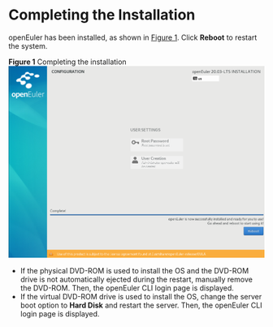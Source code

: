 # Completing the Installation<a name="EN-US_TOPIC_0229291257"></a>

openEuler has been installed, as shown in  [Figure 1](#en-us_topic_0186390267_en-us_topic_0122145917_fig1429512116338). Click  **Reboot**  to restart the system.

**Figure  1**  Completing the installation<a name="en-us_topic_0186390267_en-us_topic_0122145917_fig1429512116338"></a>  
![](figures/completing-the-installation.png "completing-the-installation")

-   If the physical DVD-ROM is used to install the OS and the DVD-ROM drive is not automatically ejected during the restart, manually remove the DVD-ROM. Then, the openEuler CLI login page is displayed.
-   If the virtual DVD-ROM drive is used to install the OS, change the server boot option to  **Hard Disk**  and restart the server. Then, the openEuler CLI login page is displayed.

